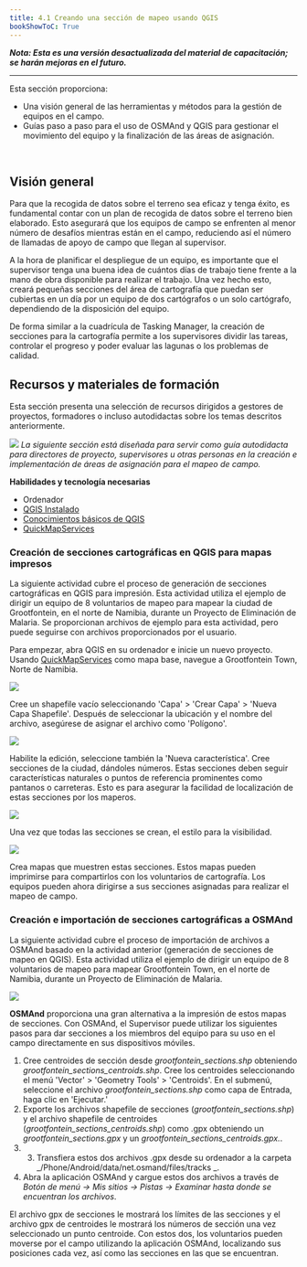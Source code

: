 ```yaml
---
title: 4.1 Creando una sección de mapeo usando QGIS
bookShowToC: True
---
```


***Nota: Esta es una versión desactualizada del material de capacitación; se harán mejoras en el futuro.***

---

Esta sección proporciona:

* Una visión general de las herramientas y métodos para la gestión de equipos en el campo. 
* Guías paso a paso para el uso de OSMAnd y QGIS para gestionar el movimiento del equipo y la finalización de las áreas de asignación. 

<br>

## Visión general
Para que la recogida de datos sobre el terreno sea eficaz y tenga éxito, es fundamental contar con un plan de recogida de datos sobre el terreno bien elaborado. Esto asegurará que los equipos de campo se enfrenten al menor número de desafíos mientras están en el campo, reduciendo así el número de llamadas de apoyo de campo que llegan al supervisor.
 
A la hora de planificar el despliegue de un equipo, es importante que el supervisor tenga una buena idea de cuántos días de trabajo tiene frente a la mano de obra disponible para realizar el trabajo. Una vez hecho esto, creará pequeñas secciones del área de cartografía que puedan ser cubiertas en un día por un equipo de dos cartógrafos o un solo cartógrafo, dependiendo de la disposición del equipo.

De forma similar a la cuadrícula de Tasking Manager, la creación de secciones para la cartografía permite a los supervisores dividir las tareas, controlar el progreso y poder evaluar las lagunas o los problemas de calidad. 

## Recursos y materiales de formación
Esta sección presenta una selección de recursos dirigidos a gestores de proyectos, formadores o incluso autodidactas sobre los temas descritos anteriormente.

![](/images/learning_icon_wide.PNG)
*La siguiente sección está diseñada para servir como guía autodidacta para directores de proyecto, supervisores u otras personas en la creación e implementación de áreas de asignación para el mapeo de campo.*

**Habilidades y tecnología necesarias**

* Ordenador
* [QGIS Instalado](https://hotosm.github.io/toolbox/pages/data-use-and-analysis/7.1-qgis/#installing-qgis)
* [Conocimientos básicos de QGIS](https://hotosm.github.io/toolbox/pages/data-use-and-analysis/7.1-qgis/#navigating-qgis)
* [QuickMapServices](https://hotosm.github.io/toolbox/pages/data-use-and-analysis/7.1-qgis/#installing-plug-ins)

### Creación de secciones cartográficas en QGIS para mapas impresos

La siguiente actividad cubre el proceso de generación de secciones cartográficas en QGIS para impresión. Esta actividad utiliza el ejemplo de dirigir un equipo de 8 voluntarios de mapeo para mapear la ciudad de Grootfontein, en el norte de Namibia, durante un Proyecto de Eliminación de Malaria. Se proporcionan archivos de ejemplo para esta actividad, pero puede seguirse con archivos proporcionados por el usuario.

Para empezar, abra QGIS en su ordenador e inicie un nuevo proyecto. Usando [QuickMapServices](https://hotosm.github.io/toolbox/pages/data-use-and-analysis/7.1-qgis/#installing-plug-ins) como mapa base, navegue a Grootfontein Town, Norte de Namibia. 

![](/images/advanced_qgis/management1.gif)

Cree un shapefile vacío seleccionando 'Capa' > 'Crear Capa' > 'Nueva Capa Shapefile'. Después de seleccionar la ubicación y el nombre del archivo, asegúrese de asignar el archivo como 'Polígono'.

![](/images/advanced_qgis/management2.gif)

Habilite la edición, seleccione también la 'Nueva característica'. Cree secciones de la ciudad, dándoles números. Estas secciones deben seguir características naturales o puntos de referencia prominentes como pantanos o carreteras. Esto es para asegurar la facilidad de localización de estas secciones por los maperos.

![](/images/advanced_qgis/management3.gif)

Una vez que todas las secciones se crean, el estilo para la visibilidad. 

![](/images/advanced_qgis/management4.PNG)

Crea mapas que muestren estas secciones. Estos mapas pueden imprimirse para compartirlos con los voluntarios de cartografía. Los equipos pueden ahora dirigirse a sus secciones asignadas para realizar el mapeo de campo.

### Creación e importación de secciones cartográficas a OSMAnd
 
La siguiente actividad cubre el proceso de importación de archivos a OSMAnd basado en la actividad anterior (generación de secciones de mapeo en QGIS). Esta actividad utiliza el ejemplo de dirigir un equipo de 8 voluntarios de mapeo para mapear Grootfontein Town, en el norte de Namibia, durante un Proyecto de Eliminación de Malaria. 

![](/images/area_of_focus.jpg)
 
**OSMAnd** proporciona una gran alternativa a la impresión de estos mapas de secciones. Con OSMAnd, el Supervisor puede utilizar los siguientes pasos para dar secciones a los miembros del equipo para su uso en el campo directamente en sus dispositivos móviles.

1. Cree centroides de sección desde *grootfontein_sections.shp* obteniendo *grootfontein_sections_centroids.shp*. Cree los centroides seleccionando el menú 'Vector' > 'Geometry Tools' > 'Centroids'. En el submenú, seleccione el archivo *grootfontein_sections.shp* como capa de Entrada, haga clic en 'Ejecutar.'
2. Exporte los archivos shapefile de secciones (_grootfontein_sections.shp_) y el archivo shapefile de centroides (_grootfontein_sections_centroids.shp_) como .gpx obteniendo un _grootfontein_sections.gpx_ y un _grootfontein_sections_centroids.gpx._.
3. 3. Transfiera estos dos archivos .gpx desde su ordenador a la carpeta _/Phone/Android/data/net.osmand/files/tracks _.
4. Abra la aplicación OSMAnd y cargue estos dos archivos a través de _Botón de menú -> Mis sitios -> Pistas -> Examinar hasta donde se encuentran los archivos_.

El archivo gpx de secciones le mostrará los límites de las secciones y el archivo gpx de centroides le mostrará los números de sección una vez seleccionado un punto centroide. Con estos dos, los voluntarios pueden moverse por el campo utilizando la aplicación OSMAnd, localizando sus posiciones cada vez, así como las secciones en las que se encuentran.